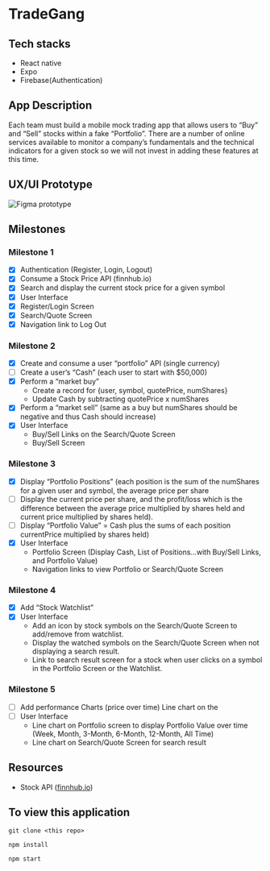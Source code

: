 # TradeGang

## Tech stacks

- React native
- Expo
- Firebase(Authentication)

## App Description

Each team must build a mobile mock trading app that allows users to “Buy” and “Sell” stocks within a fake “Portfolio”. There are a number of online services available to monitor a company’s fundamentals and the technical indicators for a given stock so we will not invest in adding these features at this time.

## UX/UI Prototype

![Figma prototype](https://i.imgur.com/bzuzj40.png)

## Milestones

### Milestone 1

- [x] Authentication (Register, Login, Logout)
- [x] Consume a Stock Price API (finnhub.io)
- [x] Search and display the current stock price for a given symbol
- [x] User Interface
- [x] Register/Login Screen
- [x] Search/Quote Screen
- [x] Navigation link to Log Out

### Milestone 2

- [x] Create and consume a user “portfolio” API (single currency)
- [ ] Create a user’s “Cash” (each user to start with $50,000)
- [x] Perform a “market buy”
  - Create a record for {user, symbol, quotePrice, numShares}
  - Update Cash by subtracting quotePrice x numShares
- [x] Perform a “market sell” (same as a buy but numShares should be negative and thus Cash should increase)
- [x] User Interface
  - Buy/Sell Links on the Search/Quote Screen
  - Buy/Sell Screen

### Milestone 3

- [x] Display “Portfolio Positions” (each position is the sum of the numShares for a given user and symbol, the average price per share
- [ ] Display the current price per share, and the profit/loss which is the difference between the average price multiplied by shares held and current price multiplied by shares held).
- [ ] Display “Portfolio Value” = Cash plus the sums of each position currentPrice multiplied by shares held)
- [x] User Interface
  - Portfolio Screen (Display Cash, List of Positions…with Buy/Sell Links, and Portfolio Value)
  - Navigation links to view Portfolio or Search/Quote Screen

### Milestone 4

- [x] Add “Stock Watchlist”
- [x] User Interface
  - Add an icon by stock symbols on the Search/Quote Screen to add/remove from watchlist.
  - Display the watched symbols on the Search/Quote Screen when not displaying a search result.
  - Link to search result screen for a stock when user clicks on a symbol in the Portfolio Screen or the Watchlist.

### Milestone 5

- [ ] Add performance Charts (price over time) Line chart on the
- [ ] User Interface
  - Line chart on Portfolio screen to display Portfolio Value over time (Week, Month, 3-Month, 6-Month, 12-Month, All Time)
  - Line chart on Search/Quote Screen for search result

## Resources

- Stock API ([finnhub.io](https://www.finnhub.io))

## To view this application

```
git clone <this repo>

npm install

npm start
```
